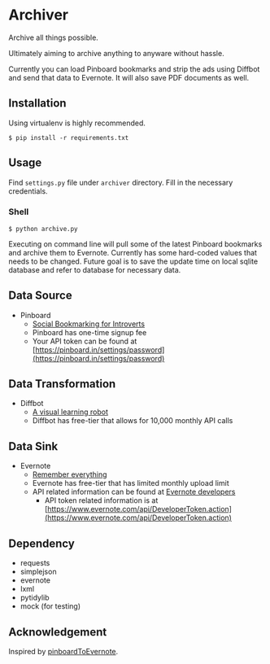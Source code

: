 Archiver
========

Archive all things possible.

Ultimately aiming to archive anything to anyware without hassle.

Currently you can load Pinboard bookmarks and strip the ads using Diffbot and send that data to Evernote.
It will also save PDF documents as well.

Installation
------------

Using virtualenv is highly recommended.

    $ pip install -r requirements.txt

Usage
-----

Find `settings.py` file under `archiver` directory.
Fill in the necessary credentials.

### Shell

    $ python archive.py

Executing on command line will pull some of the latest Pinboard bookmarks and archive them to Evernote.
Currently has some hard-coded values that needs to be changed.
Future goal is to save the update time on local sqlite database and refer to database for necessary data.

Data Source
------------

- Pinboard
    - [Social Bookmarking for Introverts](https://pinboard.in/)
    - Pinboard has one-time signup fee
    - Your API token can be found at [https://pinboard.in/settings/password](https://pinboard.in/settings/password)

Data Transformation
-------------------

- Diffbot
    - [A visual learning robot](http://diffbot.com/)
    - Diffbot has free-tier that allows for 10,000 monthly API calls

Data Sink
---------

- Evernote
    - [Remember everything](http://evernote.com/)
    - Evernote has free-tier that has limited monthly upload limit
    - API related information can be found at [Evernote developers](http://dev.evernote.com/)
        - API token related information is at [https://www.evernote.com/api/DeveloperToken.action](https://www.evernote.com/api/DeveloperToken.action)

Dependency
----------

- requests
- simplejson
- evernote
- lxml
- pytidylib
- mock (for testing)

Acknowledgement
---------------

Inspired by [pinboardToEvernote](https://github.com/mindprince/pinboardToEvernote).
